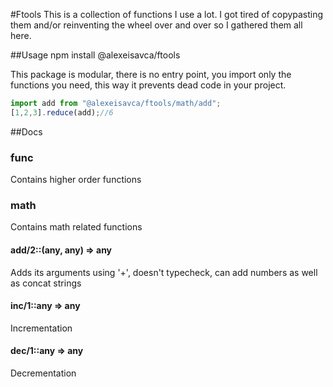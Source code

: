 #Ftools
This is a collection of functions I use a lot. I got tired of copypasting them and/or reinventing the wheel over and over
so I gathered them all here.

##Usage
    npm install @alexeisavca/ftools

This package is modular, there is no entry point, you import only the functions you need, this way it prevents dead code
in your project.

```js
import add from "@alexeisavca/ftools/math/add";
[1,2,3].reduce(add);//6
```

##Docs
### func
Contains higher order functions

### math
Contains math related functions

#### add/2::(any, any) => any
Adds its arguments using '+', doesn't typecheck, can add numbers as well as concat strings

#### inc/1::any => any
Incrementation

#### dec/1::any => any
Decrementation
